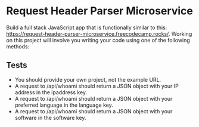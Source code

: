 # Request Header Parser Microservice

Build a full stack JavaScript app that is functionally similar to this: https://request-header-parser-microservice.freecodecamp.rocks/. Working on this project will involve you writing your code using one of the following methods:

## Tests

 - You should provide your own project, not the example URL.
 - A request to /api/whoami should return a JSON object with your IP address in the ipaddress key.
 - A request to /api/whoami should return a JSON object with your preferred language in the language key.
 - A request to /api/whoami should return a JSON object with your software in the software key.
